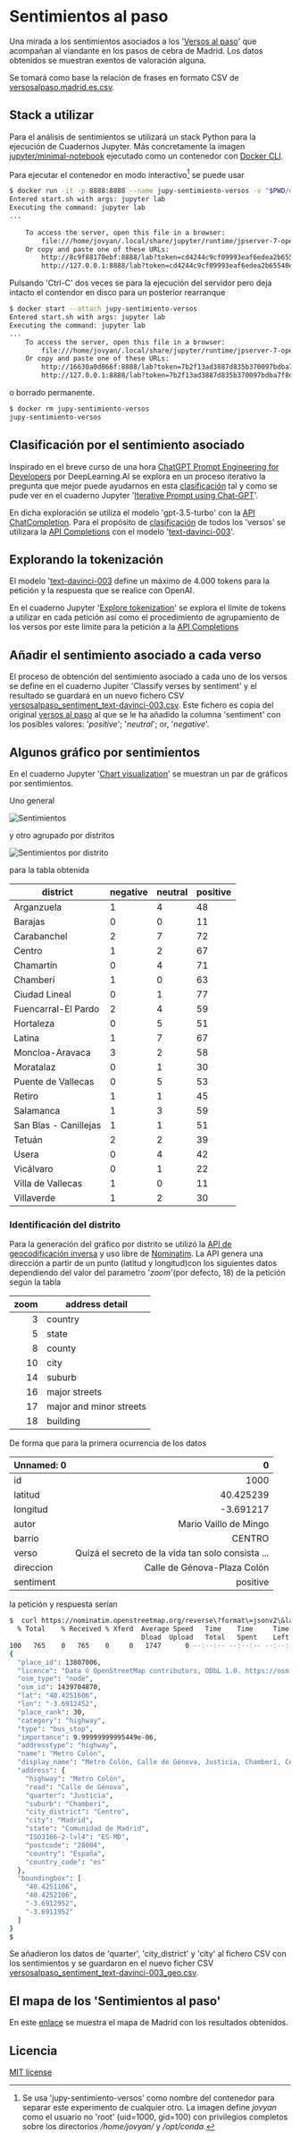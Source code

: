 # Sentimientos al paso

Una mirada a los sentimientos asociados a los '[Versos al paso](https://versosalpaso.madrid.es/)' que acompañan al viandante en los pasos de cebra de Madrid. Los datos obtenidos se muestran exentos de valoración alguna.

Se tomará como base la relación de frases en formato CSV de [versosalpaso.madrid.es.csv](https://github.com/jagedn/versosalpaso.madrid.es.csv).

## Stack a utilizar

Para el análisis de sentimientos se utilizará un stack Python para la ejecución de Cuadernos Jupyter. Más concretamente la imagen [jupyter/minimal-notebook](https://jupyter-docker-stacks.readthedocs.io/en/latest/using/selecting.html#jupyter-minimal-notebook) ejecutado como un contenedor con [Docker CLI](https://jupyter-docker-stacks.readthedocs.io/en/latest/using/running.html).

Para ejecutar el contenedor en modo interactivo[^1] se puede usar

```bash
$ docker run -it -p 8888:8888 --name jupy-sentimiento-versos -v "$PWD/notebooks":/home/jovyan jupyter/minimal-notebook:latest
Entered start.sh with args: jupyter lab
Executing the command: jupyter lab
...
    
    To access the server, open this file in a browser:
        file:///home/jovyan/.local/share/jupyter/runtime/jpserver-7-open.html
    Or copy and paste one of these URLs:
        http://8c9f88170ebf:8888/lab?token=cd4244c9cf09993eaf6edea2b65540e242db9444847dbbe4
        http://127.0.0.1:8888/lab?token=cd4244c9cf09993eaf6edea2b65540e242db9444847dbbe4

```

Pulsando 'Ctrl-C' dos veces se para la ejecución del servidor pero deja intacto el contendor en disco para un posterior rearranque

```bash
$ docker start --attach jupy-sentimiento-versos
Entered start.sh with args: jupyter lab
Executing the command: jupyter lab
...
    To access the server, open this file in a browser:
        file:///home/jovyan/.local/share/jupyter/runtime/jpserver-7-open.html
    Or copy and paste one of these URLs:
        http://16630a0d866f:8888/lab?token=7b2f13ad3887d835b370097bdba7f8df125f58ee2a027b95
        http://127.0.0.1:8888/lab?token=7b2f13ad3887d835b370097bdba7f8df125f58ee2a027b95
```

o borrado permanente.

```bash
$ docker rm jupy-sentimiento-versos
jupy-sentimiento-versos
```

## Clasificación por el sentimiento asociado

Inspirado en el breve curso de una hora [ChatGPT Prompt Engineering for Developers](https://www.deeplearning.ai/short-courses/chatgpt-prompt-engineering-for-developers/) por DeepLearning.AI se explora en un proceso iterativo la pregunta que mejor puede ayudarnos en esta [clasificación](#sentimientos-al-paso) tal y como se pude ver en el cuaderno Jupyter '[Iterative Prompt using Chat-GPT](./docs/Iterative%20Prompt%20using%20Chat-GPT.pdf)'.

En dicha exploración se utiliza el modelo 'gpt-3.5-turbo' con la [API ChatCompletion](https://platform.openai.com/docs/guides/gpt/chat-completions-api). Para el propósito de [clasificación](#sentimientos-al-paso) de todos los 'versos' se utilizara la [API Completions](https://platform.openai.com/docs/guides/gpt/completions-api) con el modelo '[text-davinci-003](https://platform.openai.com/docs/models/gpt-3-5)'.

## Explorando la tokenización

El modelo '[text-davinci-003](https://platform.openai.com/docs/models/gpt-3-5) define un máximo de 4.000 tokens para la petición y la respuesta que se realice con OpenAI.

En el cuaderno Jupyter '[Explore tokenization](./docs/Explore%20tokenization.pdf)' se explora el límite de tokens a utilizar en cada petición así como el procedimiento de agrupamiento de los versos por este límite para la petición a la [API Completions](https://platform.openai.com/docs/guides/gpt/completions-api)

## Añadir el sentimiento asociado a cada verso

El proceso de obtención del sentimiento asociado a cada uno de los versos se define en el cuaderno Jupiter 'Classify verses by sentiment' y el resultado se guardará en un nuevo fichero CSV [versosalpaso_sentiment_text-davinci-003.csv](./notebooks/output/versosalpaso_sentiment_text-davinci-003.csv). Este fichero es copia del original [versos al paso](./notebooks/input/versosalpaso.csv) al que se le ha añadido la columna 'sentiment' con los posibles valores: '*positive*'; '*neutral*'; or, '*negative*'.

## Algunos gráfico por sentimientos

En el cuaderno Jupyter '[Chart visualization](./docs/Chart%20visualization.pdf)' se muestran un par de gráficos por sentimientos.

Uno general

![Sentimientos](./docs/pie-chart_by_sentiment.jpg)

y otro agrupado por distritos

![Sentimientos por distrito](./docs/bar-chart_sentiments_by_district.jpg)

para la tabla obtenida

| district              | negative | neutral | positive |
| --------------------- | -------- | ------- | -------- |
| Arganzuela            | 1        | 4       | 48       |
| Barajas               | 0        | 0       | 11       |
| Carabanchel           | 2        | 7       | 72       |
| Centro                | 1        | 2       | 67       |
| Chamartín             | 0        | 4       | 71       |
| Chamberí              | 1        | 0       | 63       |
| Ciudad Lineal         | 0        | 1       | 77       |
| Fuencarral-El Pardo   | 2        | 4       | 59       |
| Hortaleza             | 0        | 5       | 51       |
| Latina                | 1        | 7       | 67       |
| Moncloa-Aravaca       | 3        | 2       | 58       |
| Moratalaz             | 0        | 1       | 30       |
| Puente de Vallecas    | 0        | 5       | 53       |
| Retiro                | 1        | 1       | 45       |
| Salamanca             | 1        | 3       | 59       |
| San Blas - Canillejas | 1        | 1       | 51       |
| Tetuán                | 2        | 2       | 39       |
| Usera                 | 0        | 4       | 42       |
| Vicálvaro             | 0        | 1       | 22       |
| Villa de Vallecas     | 1        | 0       | 11       |
| Villaverde            | 1        | 2       | 30       |

### Identificación del distrito

Para la generación del gráfico por distrito se utilizó la [API de geocodificación inversa](https://nominatim.org/release-docs/latest/api/Reverse/) y uso libre de [Nominatim](https://nominatim.org/). La API genera una dirección a partir de un punto (latitud y longitud)con los siguientes datos dependiendo del valor del parametro '*zoom*'(por defecto, 18) de la petición según la tabla

| zoom | address detail          |
| ----:| ----------------------- |
|    3 | country                 |
|    5 | state                   |
|    8 | county                  |
|   10 | city                    |
|   14 | suburb                  |
|   16 | major streets           |
|   17 | major and minor streets |
|   18 | building                |

De forma que para la primera ocurrencia de los datos

| Unnamed: 0 |                                                 0 |
| ---------- | -------------------------------------------------:|
| id         |                                              1000 |
| latitud    |                                         40.425239 |
| longitud   |                                         -3.691217 |
| autor      |                             Mario Vaillo de Mingo |
| barrio     |                                            CENTRO |
| verso      | Quizá el secreto de la vida tan solo consista ... |
| direccion  |                       Calle de Génova-Plaza Colón |
| sentiment  |                                          positive |

la petición y respuesta serían

```bash
$  curl https://nominatim.openstreetmap.org/reverse\?format\=jsonv2\&lat\=40.4252387\&lon\=-3.6912172 | jq
  % Total    % Received % Xferd  Average Speed   Time    Time     Time  Current
                                 Dload  Upload   Total   Spent    Left  Speed
100   765    0   765    0     0   1747      0 --:--:-- --:--:-- --:--:--  1746
{
  "place_id": 13807006,
  "licence": "Data © OpenStreetMap contributors, ODbL 1.0. https://osm.org/copyright",
  "osm_type": "node",
  "osm_id": 1439704870,
  "lat": "40.4251606",
  "lon": "-3.6912452",
  "place_rank": 30,
  "category": "highway",
  "type": "bus_stop",
  "importance": 9.99999999995449e-06,
  "addresstype": "highway",
  "name": "Metro Colón",
  "display_name": "Metro Colón, Calle de Génova, Justicia, Chamberí, Centro, Madrid, Comunidad de Madrid, 28004, España",
  "address": {
    "highway": "Metro Colón",
    "road": "Calle de Génova",
    "quarter": "Justicia",
    "suburb": "Chamberí",
    "city_district": "Centro",
    "city": "Madrid",
    "state": "Comunidad de Madrid",
    "ISO3166-2-lvl4": "ES-MD",
    "postcode": "28004",
    "country": "España",
    "country_code": "es"
  },
  "boundingbox": [
    "40.4251106",
    "40.4252106",
    "-3.6912952",
    "-3.6911952"
  ]
}
$
```

Se añadieron los datos de 'quarter', 'city_district' y 'city' al fichero CSV con los sentimientos y se guardaron en el nuevo ficher CSV [versosalpaso_sentiment_text-davinci-003_geo.csv](./notebooks/output/versosalpaso_sentiment_text-davinci-003_geo.csv).

## El mapa de los 'Sentimientos al paso'

En este [enlace](https://migupl.github.io/sentimientos-al-paso-visualise/) se muestra el mapa de Madrid con los resultados obtenidos.

## Licencia

[MIT license](./LICENSE)

[^1]: Se usa 'jupy-sentimiento-versos' como nombre del contenedor para separar este experimento de cualquier otro. La imagen define *jovyan* como el usuario no 'root' (uid=1000, gid=100) con privilegios completos sobre los directorios */home/jovyan/* y */opt/conda*.
